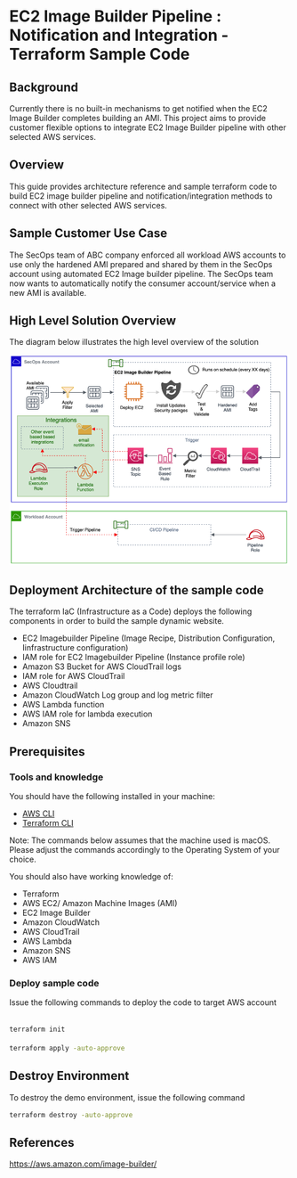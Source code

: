 # EC2 Image Builder Pipeline : Notification and Integration - Terraform Sample Code

## Background
Currently there is no built-in mechanisms to get notified when the EC2 Image Builder completes building an AMI. This project aims to provide customer flexible options to integrate EC2 Image Builder pipeline with other selected AWS services. 

## Overview
This guide provides architecture reference and sample terraform code to build EC2 image builder pipeline and notification/integration methods to connect with other selected AWS services.

## Sample Customer Use Case
The SecOps team of ABC company enforced all workload AWS accounts to use only the hardened AMI prepared and shared by them in the SecOps account using automated EC2 Image builder pipeline. The SecOps team now wants to automatically notify the consumer account/service when a new AMI is available.

## High Level Solution Overview
The diagram below illustrates the high level overview of the solution

![Diagram](./img/solution-arc.png)

## Deployment Architecture of the sample code
The terraform IaC (Infrastructure as a Code) deploys the following components in order to build the sample dynamic website.
- EC2 Imagebuilder Pipeline (Image Recipe, Distribution Configuration, Iinfrastructure configuration)
- IAM role for EC2 Imagebuilder Pipeline (Instance profile role)
- Amazon S3 Bucket for AWS CloudTrail logs
- IAM role for AWS CloudTrail
- AWS Cloudtrail
- Amazon CloudWatch Log group and log metric filter
- AWS Lambda function
- AWS IAM role for lambda execution
- Amazon SNS

## Prerequisites

### Tools and knowledge

You should have the following installed in your machine:

* [AWS CLI](https://docs.aws.amazon.com/cli/latest/userguide/install-cliv2.html)
* [Terraform CLI](https://www.terraform.io/downloads.html)

Note: The commands below assumes that the machine used is macOS. Please adjust the commands accordingly to the Operating System of your choice.

You should also have working knowledge of:

* Terraform
* AWS EC2/ Amazon Machine Images (AMI)
* EC2 Image Builder
* Amazon CloudWatch
* AWS CloudTrail
* AWS Lambda
* Amazon SNS
* AWS IAM

### Deploy sample code

Issue the following commands to deploy the code to target AWS account

```bash

terraform init

terraform apply -auto-approve
```

## Destroy Environment

To destroy the demo environment, issue the following command

```bash
terraform destroy -auto-approve
```

## References
https://aws.amazon.com/image-builder/
